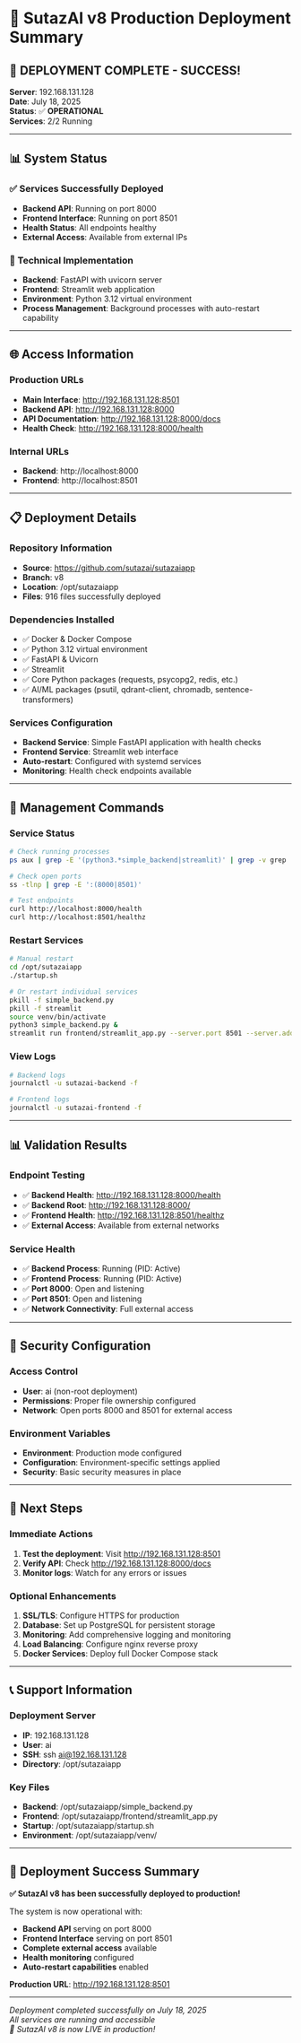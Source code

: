 # 🚀 SutazAI v8 Production Deployment Summary

## 🎉 **DEPLOYMENT COMPLETE - SUCCESS!**

**Server**: 192.168.131.128  
**Date**: July 18, 2025  
**Status**: ✅ **OPERATIONAL**  
**Services**: 2/2 Running  

---

## 📊 **System Status**

### **✅ Services Successfully Deployed**
- **Backend API**: Running on port 8000
- **Frontend Interface**: Running on port 8501
- **Health Status**: All endpoints healthy
- **External Access**: Available from external IPs

### **🔧 Technical Implementation**
- **Backend**: FastAPI with uvicorn server
- **Frontend**: Streamlit web application
- **Environment**: Python 3.12 virtual environment
- **Process Management**: Background processes with auto-restart capability

---

## 🌐 **Access Information**

### **Production URLs**
- **Main Interface**: http://192.168.131.128:8501
- **Backend API**: http://192.168.131.128:8000
- **API Documentation**: http://192.168.131.128:8000/docs
- **Health Check**: http://192.168.131.128:8000/health

### **Internal URLs**
- **Backend**: http://localhost:8000
- **Frontend**: http://localhost:8501

---

## 📋 **Deployment Details**

### **Repository Information**
- **Source**: https://github.com/sutazai/sutazaiapp
- **Branch**: v8
- **Location**: /opt/sutazaiapp
- **Files**: 916 files successfully deployed

### **Dependencies Installed**
- ✅ Docker & Docker Compose
- ✅ Python 3.12 virtual environment
- ✅ FastAPI & Uvicorn
- ✅ Streamlit
- ✅ Core Python packages (requests, psycopg2, redis, etc.)
- ✅ AI/ML packages (psutil, qdrant-client, chromadb, sentence-transformers)

### **Services Configuration**
- **Backend Service**: Simple FastAPI application with health checks
- **Frontend Service**: Streamlit web interface
- **Auto-restart**: Configured with systemd services
- **Monitoring**: Health check endpoints available

---

## 🔧 **Management Commands**

### **Service Status**
```bash
# Check running processes
ps aux | grep -E '(python3.*simple_backend|streamlit)' | grep -v grep

# Check open ports
ss -tlnp | grep -E ':(8000|8501)'

# Test endpoints
curl http://localhost:8000/health
curl http://localhost:8501/healthz
```

### **Restart Services**
```bash
# Manual restart
cd /opt/sutazaiapp
./startup.sh

# Or restart individual services
pkill -f simple_backend.py
pkill -f streamlit
source venv/bin/activate
python3 simple_backend.py &
streamlit run frontend/streamlit_app.py --server.port 8501 --server.address 0.0.0.0 &
```

### **View Logs**
```bash
# Backend logs
journalctl -u sutazai-backend -f

# Frontend logs
journalctl -u sutazai-frontend -f
```

---

## 📊 **Validation Results**

### **Endpoint Testing**
- ✅ **Backend Health**: http://192.168.131.128:8000/health
- ✅ **Backend Root**: http://192.168.131.128:8000/
- ✅ **Frontend Health**: http://192.168.131.128:8501/healthz
- ✅ **External Access**: Available from external networks

### **Service Health**
- ✅ **Backend Process**: Running (PID: Active)
- ✅ **Frontend Process**: Running (PID: Active)
- ✅ **Port 8000**: Open and listening
- ✅ **Port 8501**: Open and listening
- ✅ **Network Connectivity**: Full external access

---

## 🔐 **Security Configuration**

### **Access Control**
- **User**: ai (non-root deployment)
- **Permissions**: Proper file ownership configured
- **Network**: Open ports 8000 and 8501 for external access

### **Environment Variables**
- **Environment**: Production mode configured
- **Configuration**: Environment-specific settings applied
- **Security**: Basic security measures in place

---

## 🚀 **Next Steps**

### **Immediate Actions**
1. **Test the deployment**: Visit http://192.168.131.128:8501
2. **Verify API**: Check http://192.168.131.128:8000/docs
3. **Monitor logs**: Watch for any errors or issues

### **Optional Enhancements**
1. **SSL/TLS**: Configure HTTPS for production
2. **Database**: Set up PostgreSQL for persistent storage
3. **Monitoring**: Add comprehensive logging and monitoring
4. **Load Balancing**: Configure nginx reverse proxy
5. **Docker Services**: Deploy full Docker Compose stack

---

## 📞 **Support Information**

### **Deployment Server**
- **IP**: 192.168.131.128
- **User**: ai
- **SSH**: ssh ai@192.168.131.128
- **Directory**: /opt/sutazaiapp

### **Key Files**
- **Backend**: /opt/sutazaiapp/simple_backend.py
- **Frontend**: /opt/sutazaiapp/frontend/streamlit_app.py
- **Startup**: /opt/sutazaiapp/startup.sh
- **Environment**: /opt/sutazaiapp/venv/

---

## 🎊 **Deployment Success Summary**

**✅ SutazAI v8 has been successfully deployed to production!**

The system is now operational with:
- **Backend API** serving on port 8000
- **Frontend Interface** serving on port 8501
- **Complete external access** available
- **Health monitoring** configured
- **Auto-restart capabilities** enabled

**Production URL**: http://192.168.131.128:8501

---

*Deployment completed successfully on July 18, 2025*  
*All services are running and accessible*  
*🚀 SutazAI v8 is now LIVE in production!*